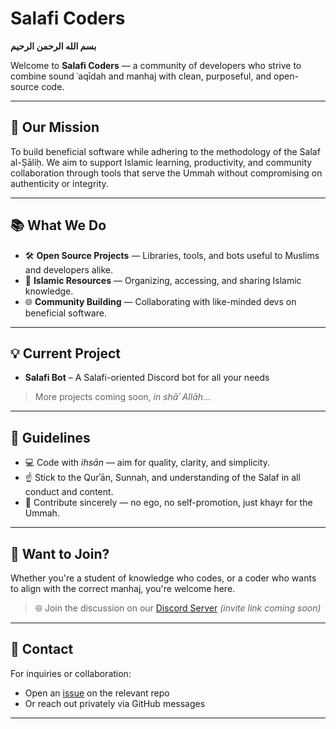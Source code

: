 # Salafi Coders

**بسم الله الرحمن الرحيم**

Welcome to **Salafi Coders** — a community of developers who strive to combine sound ʿaqīdah and manhaj with clean, purposeful, and open-source code.

---

## 🧭 Our Mission

To build beneficial software while adhering to the methodology of the Salaf al-Ṣāliḥ. We aim to support Islamic learning, productivity, and community collaboration through tools that serve the Ummah without compromising on authenticity or integrity.

---

## 📚 What We Do

- 🛠 **Open Source Projects** — Libraries, tools, and bots useful to Muslims and developers alike.
- 📖 **Islamic Resources** — Organizing, accessing, and sharing Islamic knowledge.
- 🌐 **Community Building** — Collaborating with like-minded devs on beneficial software.

---

## 💡 Current Project

- **Salafi Bot** – A Salafi-oriented Discord bot for all your needs

> More projects coming soon, *in shāʾ Allāh*...

---

## 📎 Guidelines

- 💻 Code with *ihsān* — aim for quality, clarity, and simplicity.  
- ☝️ Stick to the Qurʾān, Sunnah, and understanding of the Salaf in all conduct and content.  
- 🫱 Contribute sincerely — no ego, no self-promotion, just khayr for the Ummah.  

---

## 🤝 Want to Join?

Whether you're a student of knowledge who codes, or a coder who wants to align with the correct manhaj, you're welcome here.

> 🌐 Join the discussion on our [Discord Server](#) *(invite link coming soon)*

---

## 📩 Contact

For inquiries or collaboration:
- Open an [issue](https://github.com/Salafi-Coders) on the relevant repo
- Or reach out privately via GitHub messages

---
